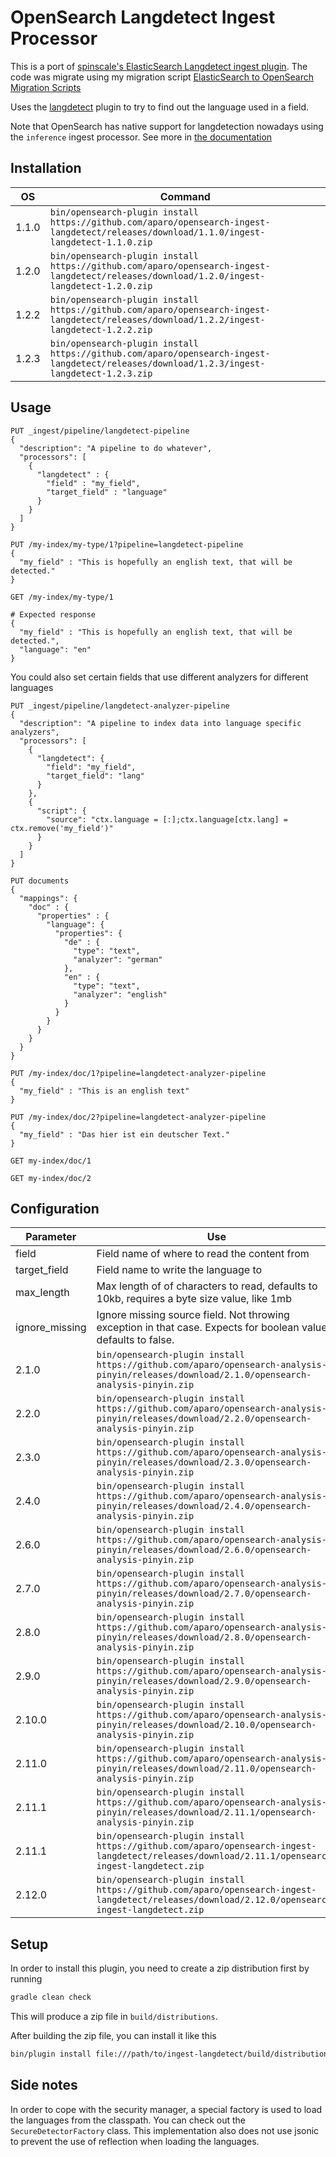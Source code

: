 # OpenSearch Langdetect Ingest Processor

This is a port of [spinscale's ElasticSearch Langdetect ingest plugin](https://github.com/spinscale/elasticsearch-ingest-langdetect).
The code was migrate using my migration script [ElasticSearch to OpenSearch Migration Scripts](https://github.com/aparo/elasticsearch-opensearch-migration-scripts)

Uses the [langdetect](https://github.com/YouCruit/language-detection/) plugin to try to find out the language used in a field.

Note that OpenSearch has native support for langdetection nowadays using the
`inference` ingest processor. See more in
[the documentation](https://www.elastic.co/guide/en/machine-learning/current/ml-lang-ident.html)

## Installation

| OS    | Command |
| ----- | ------- |
| 1.1.0 | `bin/opensearch-plugin install https://github.com/aparo/opensearch-ingest-langdetect/releases/download/1.1.0/ingest-langdetect-1.1.0.zip` |
| 1.2.0 | `bin/opensearch-plugin install https://github.com/aparo/opensearch-ingest-langdetect/releases/download/1.2.0/ingest-langdetect-1.2.0.zip` |
| 1.2.2 | `bin/opensearch-plugin install https://github.com/aparo/opensearch-ingest-langdetect/releases/download/1.2.2/ingest-langdetect-1.2.2.zip` |
| 1.2.3 | `bin/opensearch-plugin install https://github.com/aparo/opensearch-ingest-langdetect/releases/download/1.2.3/ingest-langdetect-1.2.3.zip` |

## Usage


```
PUT _ingest/pipeline/langdetect-pipeline
{
  "description": "A pipeline to do whatever",
  "processors": [
    {
      "langdetect" : {
        "field" : "my_field",
        "target_field" : "language"
      }
    }
  ]
}

PUT /my-index/my-type/1?pipeline=langdetect-pipeline
{
  "my_field" : "This is hopefully an english text, that will be detected."
}

GET /my-index/my-type/1

# Expected response
{
  "my_field" : "This is hopefully an english text, that will be detected.",
  "language": "en"
}
```

You could also set certain fields that use different analyzers for different languages

```
PUT _ingest/pipeline/langdetect-analyzer-pipeline
{
  "description": "A pipeline to index data into language specific analyzers",
  "processors": [
    {
      "langdetect": {
        "field": "my_field",
        "target_field": "lang"
      }
    },
    {
      "script": {
        "source": "ctx.language = [:];ctx.language[ctx.lang] = ctx.remove('my_field')"
      }
    }
  ]
}

PUT documents
{
  "mappings": {
    "doc" : {
      "properties" : {
        "language": {
          "properties": {
            "de" : {
              "type": "text",
              "analyzer": "german"
            },
            "en" : {
              "type": "text",
              "analyzer": "english"
            }
          }
        }
      }
    }
  }
}

PUT /my-index/doc/1?pipeline=langdetect-analyzer-pipeline
{
  "my_field" : "This is an english text"
}

PUT /my-index/doc/2?pipeline=langdetect-analyzer-pipeline
{
  "my_field" : "Das hier ist ein deutscher Text."
}

GET my-index/doc/1

GET my-index/doc/2
```

## Configuration

| Parameter | Use |
| --- | --- |
| field          | Field name of where to read the content from |
| target_field   | Field name to write the language to |
| max_length     | Max length of of characters to read, defaults to 10kb, requires a byte size value, like 1mb |
| ignore_missing | Ignore missing source field. Not throwing exception in that case. Expects for boolean value, defaults to false. |
| 2.1.0 | `bin/opensearch-plugin install https://github.com/aparo/opensearch-analysis-pinyin/releases/download/2.1.0/opensearch-analysis-pinyin.zip` |
| 2.2.0 | `bin/opensearch-plugin install https://github.com/aparo/opensearch-analysis-pinyin/releases/download/2.2.0/opensearch-analysis-pinyin.zip` |
| 2.3.0 | `bin/opensearch-plugin install https://github.com/aparo/opensearch-analysis-pinyin/releases/download/2.3.0/opensearch-analysis-pinyin.zip` |
| 2.4.0 | `bin/opensearch-plugin install https://github.com/aparo/opensearch-analysis-pinyin/releases/download/2.4.0/opensearch-analysis-pinyin.zip` |
| 2.6.0 | `bin/opensearch-plugin install https://github.com/aparo/opensearch-analysis-pinyin/releases/download/2.6.0/opensearch-analysis-pinyin.zip` |
| 2.7.0 | `bin/opensearch-plugin install https://github.com/aparo/opensearch-analysis-pinyin/releases/download/2.7.0/opensearch-analysis-pinyin.zip` |
| 2.8.0 | `bin/opensearch-plugin install https://github.com/aparo/opensearch-analysis-pinyin/releases/download/2.8.0/opensearch-analysis-pinyin.zip` |
| 2.9.0 | `bin/opensearch-plugin install https://github.com/aparo/opensearch-analysis-pinyin/releases/download/2.9.0/opensearch-analysis-pinyin.zip` |
| 2.10.0 | `bin/opensearch-plugin install https://github.com/aparo/opensearch-analysis-pinyin/releases/download/2.10.0/opensearch-analysis-pinyin.zip` |
| 2.11.0 | `bin/opensearch-plugin install https://github.com/aparo/opensearch-analysis-pinyin/releases/download/2.11.0/opensearch-analysis-pinyin.zip` |
| 2.11.1 | `bin/opensearch-plugin install https://github.com/aparo/opensearch-analysis-pinyin/releases/download/2.11.1/opensearch-analysis-pinyin.zip` |
| 2.11.1 | `bin/opensearch-plugin install https://github.com/aparo/opensearch-ingest-langdetect/releases/download/2.11.1/opensearch-ingest-langdetect.zip` |
| 2.12.0 | `bin/opensearch-plugin install https://github.com/aparo/opensearch-ingest-langdetect/releases/download/2.12.0/opensearch-ingest-langdetect.zip` |

## Setup

In order to install this plugin, you need to create a zip distribution first by running

```bash
gradle clean check
```

This will produce a zip file in `build/distributions`.

After building the zip file, you can install it like this

```bash
bin/plugin install file:///path/to/ingest-langdetect/build/distribution/ingest-langdetect-0.0.1-SNAPSHOT.zip
```

## Side notes

In order to cope with the security manager, a special factory is used to load the languages from the classpath.
You can check out the `SecureDetectorFactory` class. This implementation also does not use jsonic to prevent the use of reflection when loading the languages.
